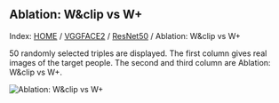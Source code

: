 ## Ablation: W&clip vs W+

Index: [HOME](../../../../../) / [VGGFACE2](../../) / [ResNet50](../) / Ablation: W&clip vs W+

50 randomly selected triples are displayed. The first column gives real images of the target people. The second and third column are Ablation: W&clip vs W+.

![Ablation: W&clip vs W+](gt_ours_ablation_w+.png)